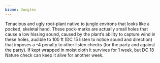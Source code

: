 ```yaml
---
biome: Jungles
---
```

Tenacious and ugly root-plant native to jungle environs that looks like a pocked, skeletal hand. These pock-marks are actually small holes that cause a low hissing sound, caused by the plant’s ability to capture wind in these holes, audible to 100 ft (DC 15 listen to notice sound and direction) that imposes a -4 penalty to other listen checks (for the party and against the party). If kept wrapped in moist cloth it survives for 1 week, but DC 18 Nature check can keep it alive for another week. 

